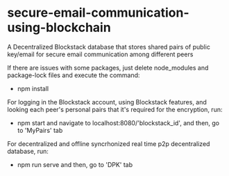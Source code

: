 # secure-email-communication-using-blockchain
A Decentralized Blockstack database that stores shared pairs of public key/email for secure email communication among different peers

If there are issues with some packages, just delete node_modules and package-lock files and execute the command:
- npm install

For logging in the Blockstack account, using Blockstack features, and looking each peer's personal pairs that it's required for the encryption, run:
- npm start
and navigate to localhost:8080/'blockstack_id', and then, go to 'MyPairs' tab

For decentralized and offline syncrhonized real time p2p decentralized database, run:
- npm run serve
and then, go to 'DPK' tab
